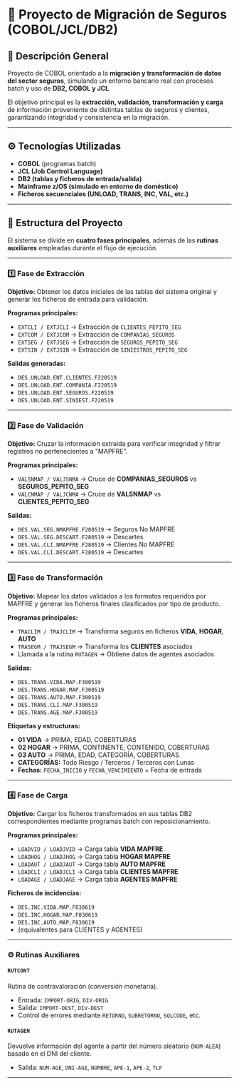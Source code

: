 # 🏦 Proyecto de Migración de Seguros (COBOL/JCL/DB2)

## 📘 Descripción General
Proyecto de COBOL orientado a la **migración y transformación de datos del sector seguros**, simulando un entorno bancario real con procesos batch y uso de **DB2, COBOL y JCL**.

El objetivo principal es la **extracción, validación, transformación y carga** de información proveniente de distintas tablas de seguros y clientes, garantizando integridad y consistencia en la migración.

---

## ⚙️ Tecnologías Utilizadas
- **COBOL** (programas batch)
- **JCL (Job Control Language)**
- **DB2 (tablas y ficheros de entrada/salida)**
- **Mainframe z/OS (simulado en entorno de doméstico)**
- **Ficheros secuenciales (UNLOAD, TRANS, INC, VAL, etc.)**

---

## 🧩 Estructura del Proyecto

El sistema se divide en **cuatro fases principales**, además de las **rutinas auxiliares** empleadas durante el flujo de ejecución.

---

### 1️⃣ Fase de Extracción

**Objetivo:** Obtener los datos iniciales de las tablas del sistema original y generar los ficheros de entrada para validación.

**Programas principales:**
- `EXTCLI / EXTJCLI` → Extracción de `CLIENTES_PEPITO_SEG`
- `EXTCOM / EXTJCOM` → Extracción de `COMPANIAS_SEGUROS`
- `EXTSEG / EXTJSEG` → Extracción de `SEGUROS_PEPITO_SEG`
- `EXTSIN / EXTJSIN` → Extracción de `SINIESTROS_PEPITO_SEG`

**Salidas generadas:**
- `DES.UNLOAD.ENT.CLIENTES.F220519`
- `DES.UNLOAD.ENT.COMPANIA.F220519`
- `DES.UNLOAD.ENT.SEGUROS.F220519`
- `DES.UNLOAD.ENT.SINIEST.F220519`

---

### 2️⃣ Fase de Validación

**Objetivo:** Cruzar la información extraída para verificar integridad y filtrar registros no pertenecientes a "MAPFRE".

**Programas principales:**
- `VALSNMAP / VALJSNMA` → Cruce de **COMPANIAS_SEGUROS** vs **SEGUROS_PEPITO_SEG**
- `VALCNMAP / VALJCNMA` → Cruce de **VALSNMAP** vs **CLIENTES_PEPITO_SEG**

**Salidas:**
- `DES.VAL.SEG.NMAPFRE.F280519` → Seguros No MAPFRE  
- `DES.VAL.SEG.DESCART.F280519` → Descartes  
- `DES.VAL.CLI.NMAPFRE.F280519` → Clientes No MAPFRE  
- `DES.VAL.CLI.DESCART.F280519` → Descartes  

---

### 3️⃣ Fase de Transformación

**Objetivo:** Mapear los datos validados a los formatos requeridos por MAPFRE y generar los ficheros finales clasificados por tipo de producto.

**Programas principales:**
- `TRACLIM / TRAJCLIM` → Transforma seguros en ficheros **VIDA**, **HOGAR**, **AUTO**
- `TRASEGM / TRAJSEGM` → Transforma los **CLIENTES** asociados
- Llamada a la rutina `RUTAGEN` → Obtiene datos de agentes asociados

**Salidas:**
- `DES.TRANS.VIDA.MAP.F300519`  
- `DES.TRANS.HOGAR.MAP.F300519`  
- `DES.TRANS.AUTO.MAP.F300519`  
- `DES.TRANS.CLI.MAP.F300519`  
- `DES.TRANS.AGE.MAP.F300519`  

**Etiquetas y estructuras:**
- **01 VIDA** → PRIMA, EDAD, COBERTURAS  
- **02 HOGAR** → PRIMA, CONTINENTE, CONTENIDO, COBERTURAS  
- **03 AUTO** → PRIMA, EDAD, CATEGORÍA, COBERTURAS  
- **CATEGORÍAS:** Todo Riesgo / Terceros / Terceros con Lunas  
- **Fechas:** `FECHA_INICIO` y `FECHA_VENCIMIENTO` = Fecha de entrada  

---

### 4️⃣ Fase de Carga

**Objetivo:** Cargar los ficheros transformados en sus tablas DB2 correspondientes mediante programas batch con reposicionamiento.

**Programas principales:**
- `LOADVID / LOADJVID` → Carga tabla **VIDA MAPFRE**
- `LOADHOG / LOADJHOG` → Carga tabla **HOGAR MAPFRE**
- `LOADAUT / LOADJAUT` → Carga tabla **AUTO MAPFRE**
- `LOADCLI / LOADJCLI` → Carga tabla **CLIENTES MAPFRE**
- `LOADAGE / LOADJAGE` → Carga tabla **AGENTES MAPFRE**

**Ficheros de incidencias:**
- `DES.INC.VIDA.MAP.F030619`  
- `DES.INC.HOGAR.MAP.F030619`  
- `DES.INC.AUTO.MAP.F030619`  
- (equivalentes para CLIENTES y AGENTES)

---

### ⚙️ Rutinas Auxiliares

#### `RUTCONT`
Rutina de contravaloración (conversión monetaria).
- Entrada: `IMPORT-ORIG`, `DIV-ORIG`
- Salida: `IMPORT-DEST`, `DIV-DEST`
- Control de errores mediante `RETORNO`, `SUBRETORNO`, `SQLCODE`, etc.

#### `RUTAGEN`
Devuelve información del agente a partir del número aleatorio (`NUM-ALEA`) basado en el DNI del cliente.
- Salida: `NUM-AGE`, `DNI-AGE`, `NOMBRE`, `APE-1`, `APE-2`, `TLF`

---
